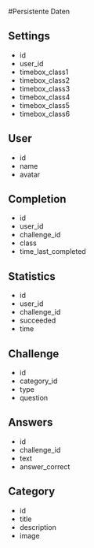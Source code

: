 #Persistente Daten 

## Settings
- id
- user_id
- timebox_class1
- timebox_class2
- timebox_class3
- timebox_class4
- timebox_class5
- timebox_class6

## User 
- id
- name
- avatar
 
## Completion 
- id
- user_id
- challenge_id
- class
- time_last_completed

## Statistics
- id
- user_id
- challenge_id
- succeeded
- time

## Challenge
- id
- category_id
- type
- question

## Answers 
- id 
- challenge_id
- text
- answer_correct

## Category 
- id
- title
- description
- image
